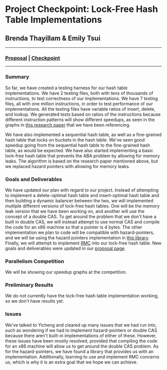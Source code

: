 # Project Checkpoint: Lock-Free Hash Table Implementations
## Brenda Thayillam & Emily Tsui

---

### [Proposal](https://emilytsui.github.io/ParaHash) | [Checkpoint](https://emilytsui.github.io/ParaHash/checkpoint)

---

### Summary
So far, we have created a testing harness for our hash table implementations. We have 2 testing files, both with tens of thousands of instructions, to test correctness of our implementations. We have 7 testing files, all with one million instructions, in order to test performance of our implementations. All the testing files have variable ratios of insert, delete, and lookup. We generated tests based on ratios of the instructions because different instruction patterns will show different speedups, as seen in the graphs in [this research paper](http://www.research.ibm.com/people/m/michael/spaa-2002.pdf) that we have been referencing.

We have also implemented a sequential hash table, as well as a fine-grained hash table that locks on buckets in the hash table. We've seen good speedup going from the sequential hash table to the fine-grained hash table, as would be expected. We have also started implementing a basic lock-free hash table that prevents the ABA problem by allowing for memory leaks. The algorithm is based on the research paper mentioned above, but we replaced hazard pointers with allowing for memory leaks.

### Goals and Deliverables
We have updated our plan with regard to our project. Instead of attempting to implement a delete-optimal hash table and insert-optimal hash table and then building a dynamic balancer between the two, we will implemented multiple different versions of lock-free hash tables. One will be the memory leak version that we have been working on, and another will use the concept of a double CAS. To get around the problem that we don't have a built in double CAS, we will instead attempt to use normal CAS and compile the code for an x86 machine so that a pointer is 4 bytes. The other implementation we plan to code will be compatible with hazard-pointers, and we will be using the hazard pointers implementation in [this library](https://github.com/khizmax/libcds). Finally, we will attempt to implement [RMC](http://www.cs.cmu.edu/~crary/papers/2015/rmc.pdf) into our lock-free hash table. New goals and deliverables were updated in our [proposal page](https://emilytsui.github.io/ParaHash).

### Parallelism Competition
We will be showing our speedup graphs at the competition.

### Preliminary Results
We do not currently have the lock-free hash table implementation working, so we don't have results yet.

### Issues
We've talked to Yicheng and cleared up many issues that we had run into, such as wondering if we had to implement hazard-pointers or double CAS because there aren't built-in implementations of either of these. However, these issues have been mostly resolved, provided that compiling the code for an x86 machine will allow us to get around the double CAS problem. As for the hazard-pointers, we have found a library that provides us with an implementation. Additionally, learning to use and implement RMC concerns us, which is why it is an extra goal that we hope we can achieve.
